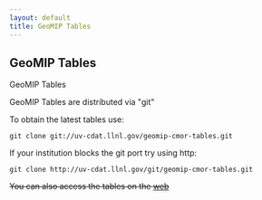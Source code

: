 ```yaml
---
layout: default
title: GeoMIP Tables
---
```


##  GeoMIP Tables

GeoMIP Tables

GeoMIP Tables are distributed via "git"

To obtain the latest tables use:

    git clone git://uv-cdat.llnl.gov/geomip-cmor-tables.git

If your institution blocks the git port try using http:

    git clone http://uv-cdat.llnl.gov/git/geomip-cmor-tables.git

~~You can also access the tables on the [web]()~~
